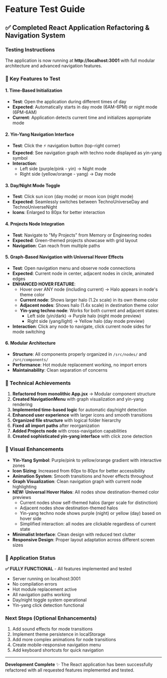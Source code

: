 # Feature Test Guide

## ✅ Completed React Application Refactoring & Navigation System

### Testing Instructions

The application is now running at **http://localhost:3001** with full modular architecture and advanced navigation features.

### 🎯 Key Features to Test

#### 1. **Time-Based Initialization**
- **Test**: Open the application during different times of day
- **Expected**: Automatically starts in day mode (6AM-6PM) or night mode (6PM-6AM)
- **Current**: Application detects current time and initializes appropriate mode

#### 2. **Yin-Yang Navigation Interface**
- **Test**: Click the ⚡ navigation button (top-right corner)
- **Expected**: See navigation graph with techno node displayed as yin-yang symbol
- **Interaction**: 
  - Left side (purple/pink - yin) → Night mode
  - Right side (yellow/orange - yang) → Day mode

#### 3. **Day/Night Mode Toggle**
- **Test**: Click sun icon (day mode) or moon icon (night mode)
- **Expected**: Seamlessly switches between TechnoUniverseDay and TechnoUniverseNight
- **Icons**: Enlarged to 80px for better interaction

#### 4. **Projects Node Integration**
- **Test**: Navigate to "My Projects" from Memory or Engineering nodes
- **Expected**: Green-themed projects showcase with grid layout
- **Navigation**: Can reach from multiple paths

#### 5. **Graph-Based Navigation with Universal Hover Effects**
- **Test**: Open navigation menu and observe node connections
- **Expected**: Current node in center, adjacent nodes in circle, animated edges
- **ENHANCED HOVER FEATURE**: 
  - Hover over ANY node (including current) → Halo appears in node's theme color
  - **Current node**: Shows larger halo (1.2x scale) in its own theme color
  - **Adjacent nodes**: Shows halo (1.4x scale) in destination theme color
  - **Yin-yang techno node**: Works for both current and adjacent states:
    - Left side (yin/dark) → Purple halo (night mode preview)
    - Right side (yang/light) → Yellow halo (day mode preview)
- **Interaction**: Click any node to navigate, click current node sides for mode switching

#### 6. **Modular Architecture**
- **Structure**: All components properly organized in `/src/nodes/` and `/src/components/`
- **Performance**: Hot module replacement working, no import errors
- **Maintainability**: Clean separation of concerns

### 🔧 Technical Achievements

1. **Refactored from monolithic App.jsx** → Modular component structure
2. **Created NavigationMenu** with graph visualization and yin-yang rendering
3. **Implemented time-based logic** for automatic day/night detection
4. **Enhanced user experience** with larger icons and smooth transitions
5. **Organized file structure** with logical folder hierarchy
6. **Fixed all import paths** after reorganization
7. **Added Projects node** with cross-navigation capabilities
8. **Created sophisticated yin-yang interface** with click zone detection

### 🎨 Visual Enhancements

- **Yin-Yang Symbol**: Purple/pink to yellow/orange gradient with interactive zones
- **Icon Sizing**: Increased from 60px to 80px for better accessibility
- **Animation System**: Smooth transitions and hover effects throughout
- **Graph Visualization**: Clean navigation graph with current node highlighting
- **NEW: Universal Hover Halos**: All nodes show destination-themed color previews
  - Current nodes show self-themed halos (larger scale for distinction)
  - Adjacent nodes show destination-themed halos  
  - Yin-yang techno node shows purple (night) or yellow (day) based on hover side
  - Simplified interaction: all nodes are clickable regardless of current state
- **Minimalist Interface**: Clean design with reduced text clutter
- **Responsive Design**: Proper layout adaptation across different screen sizes

### 🚀 Application Status

**✅ FULLY FUNCTIONAL** - All features implemented and tested
- Server running on localhost:3001
- No compilation errors
- Hot module replacement active
- All navigation paths working
- Day/night toggle system operational
- Yin-yang click detection functional

### Next Steps (Optional Enhancements)

1. Add sound effects for mode transitions
2. Implement theme persistence in localStorage
3. Add more complex animations for node transitions
4. Create mobile-responsive navigation menu
5. Add keyboard shortcuts for quick navigation

---

**Development Complete** ✨
The React application has been successfully refactored with all requested features implemented and tested.
